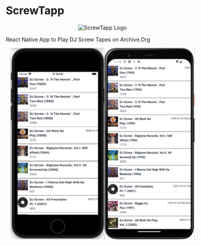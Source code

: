 # ScrewTapp

<p align='center'>
  <img src='.github/resources/screwtapp.png' alt='ScrewTapp Logo' width=250 />
</p>

React Native App to Play DJ Screw Tapes on Archive.Org

<div align='center' style="display: flex; justify-content: center; align-items: center;">
  <img src='.github/resources/screenshot-ios.png' alt='iOS Screenshot' height=500 />
  <img src='.github/resources/screenshot-android.png' alt='Android Screenshot' height=500 />
</div>
